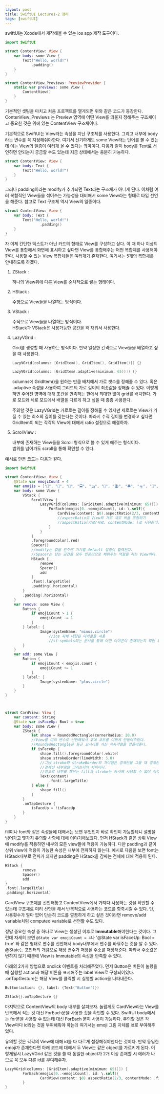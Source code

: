 ```yaml
---
layout: post
title: SwiftUI Lecture1-2 정리
tags: [swiftUI]
---
```


swiftUI는 Xcode에서 제작해볼 수 있는 ios app 제작 도구이다.  

```swift
import SwiftUI

struct ContentView: View {
    var body: some View {
        Text("Hello, world!")
            .padding()
    }
}

struct ContentView_Previews: PreviewProvider {
    static var previews: some View {
        ContentView()
    }
}
```

기본적인 셋팅을 마치고 처음 프로젝트를 열게되면 위와 같은 코드가 등장한다. ContenView_Previews 는 Preview 영역에 어떤 View를 띄울지 정해주는 구조체이고 중요한 것은 위에 있는 ContentView 구조체이다. 

기본적으로 SwiftUI는 View라는 속성을 지닌 구조체를 사용한다. 그리고 내부에 body라는 변수를 꼭 지정해줘야한다. 여기서 신기하게도 some View라는 단어를 볼 수 있는데 이는 View의 일종이 여러개 올 수 있다는 의미이다.  다음과 같이 body를 Text로 선언하면 안되는지 궁금할 수도 있는데 지금 상태에서는 충분히 가능하다.  

```swift
struct ContentView: View {
    var body: Text {
        Text("Hello, world!")
    }
}
```

그러나 padding이라는 modify가 추가되면 Text라는 구조체가 아니게 된다. 이처럼 여러 복합적인 View들을 섞어쓰는 가능성을 대비해서 some View라는 형태로 타입 선언을 해준다. 참고로 Text 구조체 역시 View의 일종이다.  

```swift
struct ContentView: View {
    var body: Text {
        Text("Hello, world!")
      			.padding()
    }
}
```

자 이제 간단한 텍스트가 아닌 카드의 형태로 View를 구성하고 싶다. 이 때 하나 이상의 View를 통합해서 화면에 표시하고 싶다면 View를 통합해주는 어떤 복합체를 사용해야 한다. 사용할 수 있는 View 복합체들은 여러개가 존재한다. 여기서는 5개의 복합체를 안내하도록 하겠다. 

1. ZStack :

   하나의 View위에 다른 View를 순차적으로 쌓는 형태이다.

2. HStack :

   수평으로 View들을 나열하는 방식이다.

3. VStack :

   수직으로 View들을 나열하는 방식이다.  
   HStack과 VStack은 사용가능한 공간을 꽉 채워서 사용한다.

4. LazyVGrid :

   Grid를 생성할 때 사용하는 방식이다. 만약 일정한 간격으로 View들을 배열하고 싶을 때 사용한다.  

   ```swift
   LazyVGrid(columns: [GridItem(), GridItem(), GridItem()]) {}
   
   LazyVGrid(columns: [GridItem(.adaptive(minimum: 65))]) {}
   ```

   columns에 GridItem()을 원하는 만큼 배치해서 가로 갯수를 정해줄 수 있다. 혹은 .adaptive 속성을 사용하여 그리드의 가로 길이의 최솟값을 정해줄 수 있다. 이렇게 하면 주어진 영역에 대해 조건을 만족하는 한에서 최대한 많이 grid를 배치한다. 가로 모드와 세로 모드에서 배열을 다르게 하고 싶을 때 종종 사용한다.  

   주의할 것은 LazyVGrid는 가로로는 길이를 정해줄 수 있지만 세로로는 View가 가질 수 있는 최소의 길이를 갖는다는 것이다. 따라서 수직 길이를 변경하고 싶다면 GridItem이 되는 각각의 View에 대해서 ratio 설정으로 해결하자.

5. ScrollView :

   내부에 존재하는 View들을 Scroll 형식으로 볼 수 있게 해주는 형식이다.  
   범위를 넘어가도 scroll을 통해 확인할 수 있다. 

예시로 만든 코드는 다음과 같다.

```swift
import SwiftUI

struct ContentView: View {
    @State var emojiCount = 4
    var emojis = ["🚖", "🛵", "🚆", "🚍", "🛺", "🛫", "🏖", "🚔", "🛸", "🚁", "🏍", "🛳", "🚐", "🚛", "🚚"]
    var body: some View {
        VStack {
            ScrollView {
                LazyVGrid(columns: [GridItem(.adaptive(minimum: 65))]) {
                    ForEach(emojis[0..<emojiCount], id: \.self){
                        CardView(content: $0).aspectRatio(2/3, contentMode: .fit)
                      	//aspectRatio로 View의 가로 세로 비율 조정하기
                      	//aspectRatio(가로/세로, contentMode: )로 사용한다.
                    }
                }
            }
            .foregroundColor(.red)
            Spacer() 
          	//modify는 값을 안주면 기기별 default 설정이 입력된다.
          	//Spacer는 남는 공간을 모두 빈공간으로 채워주는 역할을 하는 View이다.
            HStack {
                remove
                Spacer()
                add
            }
            .font(.largeTitle)
            .padding(.horizontal)
        }
        .padding(.horizontal)
    }
    var remove: some View {
        Button {
            if emojiCount > 1 {
                emojiCount -= 1
            }
        } label: {
                Image(systemName: "minus.circle")
          			//ios 자체 내장된 아이콘을 사용
          			//sf-symbols라는 문서를 통해 어떤 아이콘이 존재하는지 확인 후 사용
        }
    }
    var add: some View {
        Button {
            if emojiCount < emojis.count {
                emojiCount += 1
            }
        } label: {
                Image(systemName: "plus.circle")
        }
    }
}



struct CardView: View {
    var content: String
    @State var isFaceUp: Bool = true
    var body: some View {
        ZStack {
            let shape = RoundedRectangle(cornerRadius: 20.0)
          	//View를 미리 변수로 선언해둬서 후에 코드를 이쁘게 만들어주었다.
          	//RoundedRectangle은 둥근 모서리를 가진 직사각형을 만들어준다.
            if isFaceUp {
                shape.fill().foregroundColor(.white)
                shape.strokeBorder(lineWidth: 5.0)
              	//그냥 stroke와 strokeBorder의 차이점은 경계선을 그을 때 경계선 외부-내부를 그리는지
              	//경계선 내부로만 그리는지의 차이이다.
              	//참고로 내부를 채우는 fill과 stroke는 동시에 사용할 수 없어 각각 View를 생성해줘야한다.
                Text(content)
                    .font(.largeTitle)
            } else {
                shape.fill()
            }
        }
        .onTapGesture {
            isFaceUp = !isFaceUp
        }
    }
}
```

fill이나 font와 같은 속성들에 대해서는 보면 무엇인지 바로 확인이 가능할테니 설명을 넘어가고 몇가지 유의할 사항에 대해 이야기해보겠다. 먼저 HStack과 같은 상위 View에 modify를 적용하면 내부의 모든 view들에 적용이 가능하다. 다만 padding과 같이 상위 view에 적용이 가능한 속성은 내부에 전파하지 않는다. 예시로 다음을 보면 font는 HStack내부로 전파가 되지만 padding은 HStack을 감싸는 전체에 대해 적용이 된다. 

```swift
HStack {
		remove
		Spacer()
		add
}
.font(.largeTitle)
.padding(.horizontal)
```

CardView 구조체를 선언해놓고 ContentView에서 가져다 사용하는 것을 확인할 수 있는데 구조체로 미리 선언을 해서 반복적으로 사용하는 코드를 함축시킬 수 있다. 단, 사용횟수가 얼마 없어 단순히 코드를 깔끔하게 하고 싶은 것이라면 remove/add variable처럼 computed variable로 선언할 수도 있다.  

정말 중요한 속성 중 하나로 View는 생성된 이후로 **Immutable**해야한다는 것이다. 그런데 자세히 보면  `@State var emojiCount = 4`나 '@State var isFaceUp: Bool = true' 와 같은 형태로 변수를 선언해서 body내부에서 변수를 바꿔주는 것을 알 수 있다. @State는 포인터의 개념으로 해당 변수가 저장된 주소를 저장해준다. 따라서 주소값은 변하지 않기 때문에 View is Immutable의 속성을 만족할 수 있다. 

아래의 2가지 방법으로 onclick 이벤트를 처리해주었다. 먼저 Button은 버튼이 눌렸을 때 실행할 action과 해당 버튼을 표시해주는 label View로 구성되어있다. .onTapGesture는 해당 View를 클릭할 시 실행할 action을 나타내준다.

```swift
Button(action: {}, label: {Text("Button")})

ZStack{}.onTapGesture {}
```

마지막으로 ContentView의 body 내부를 살펴보자. 놀랍게도 CardView라는 View를 반복해서 적는 것 대신 ForEach문을 사용한 것을 확인할 수 있다. SwiftUI body에서는 for문을 사용할 수 없는데 대신 ForEach 문이 사용이 가능하다. 주의할 것은 각 View마다 id라는 것을 부여해줘야 하는데 여기서는 emoji 그림 자체를 id로 부여해주었다. 

유의할 것은 각각의 View에 대해 id를 다 다르게 설정해줘야한다는 것이다. 만약 동일한 emoji가 존재한다면 아래 코드에 대해서 두 View는 같은 object를 가르키게 된다. 이렇게될시 LazyVGrid 같은 것을 쓸 때 동일한 object가 2개 이상 존재할 시 에러가 나므로 꼭 모두 다른 id를 부여해주자.  

```swift
LazyVGrid(columns: [GridItem(.adaptive(minimum: 65))]) {
		ForEach(emojis[0..<emojiCount], id: \.self){
				CardView(content: $0).aspectRatio(2/3, contentMode: .fit)
		}
}
```

